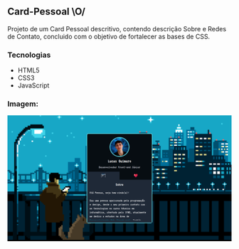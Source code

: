 ## Card-Pessoal \O/

Projeto de um Card Pessoal descritivo, contendo descrição Sobre e Redes de Contato, concluido com o objetivo de fortalecer as bases de CSS.

### Tecnologias
- HTML5
- CSS3
- JavaScript

### Imagem:

![interface](https://github.com/LukasGuimaro/Card-Pessoal/blob/main/src/imagens/card-image.png)
